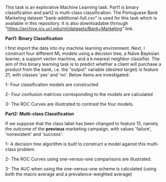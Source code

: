 This task is an explorative Machine Learning task. Part1 is binary classification and part2 is multi-class classification. 
The Portuguese Bank Marketing dataset "bank-additional-full.csv" is used for this task which is available in this repository. It is also downloadable thrrough "https://archive.ics.uci.edu/ml/datasets/Bank+Marketing" link.

**Part1: Binary Classification**

I first import the data into my machine learning environment. Next, I construct four different ML models using a decision tree, a Naïve Bayesian learner, a support vector machine, and a k‐nearest neighbor classifier. The aim of this binary learning task is to predict whether a client will purchase a product from the bank, i.e. the "output" variable (desired target) is feature 21, with classes 'yes' and 'no'.
Below items are investigated:

1- Four classification models are constructed

2- Four confusion matrices corresponding to the models are calculated

3- The ROC Curves are illustrated to contrast the four models.


**Part2: Multi-class Classification**

If we suppose that the class label has been changed to feature 15, namely the outcome of the **previous** marketing campaign, with values 'failure', 'nonexistent' and 'success':

1- A decision tree algorithm is built to construct a model against this multi-class problem.

2- The ROC Curves using one-versus-one comparisons are illustrated.

3- The AUC when using the one-versus-one scheme is calculated (using both the macro average and a prevalence-weighted average)
